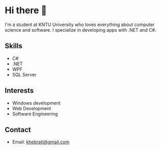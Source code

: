 # Hi there 👋

I'm a student at KNTU University who loves everything about computer science and software. I specialize in developing apps with .NET and C#. 

## Skills

- C#
- .NET
- WPF
- SQL Server

## Interests

- Windows development
- Web Development
- Software Engineering

## Contact

- Email: khebrati@gmail.com
